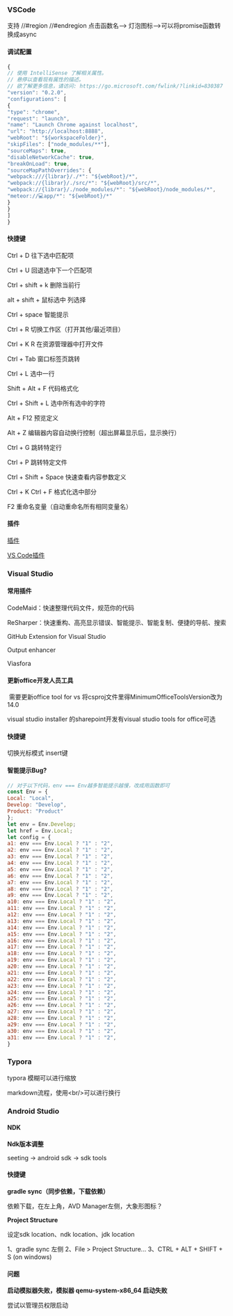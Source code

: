 ### VSCode

支持 //#region  //#endregion
点击函数名--> 灯泡图标-->可以将promise函数转换成async

#### 调试配置

```js
{
// 使用 IntelliSense 了解相关属性。 
// 悬停以查看现有属性的描述。
// 欲了解更多信息，请访问: https://go.microsoft.com/fwlink/?linkid=830387
"version": "0.2.0",
"configurations": [
{
"type": "chrome",
"request": "launch",
"name": "Launch Chrome against localhost",
"url": "http://localhost:8888",
"webRoot": "${workspaceFolder}",
"skipFiles": ["node_modules/**"],
"sourceMaps": true,
"disableNetworkCache": true,
"breakOnLoad": true,
"sourceMapPathOverrides": {
"webpack:///{librar}/./*": "${webRoot}/*",
"webpack://{librar}/./src/*": "${webRoot}/src/*",
"webpack://{librar}/./node_modules/*": "${webRoot}/node_modules/*",
"meteor://💻app/*": "${webRoot}/*"
}
}
]
}
```

#### 快捷键

Ctrl + D 往下选中匹配项

Ctrl + U 回退选中下一个匹配项

Ctrl + shift + k 删除当前行 

alt + shift + 鼠标选中 列选择

Ctrl + space 智能提示

Ctrl + R 切换工作区（打开其他/最近项目）

Ctrl + K R 在资源管理器中打开文件

Ctrl + Tab 窗口标签页跳转

Ctrl + L 选中一行

Shift + Alt + F 代码格式化

Ctrl + Shift + L 选中所有选中的字符

Alt + F12 预览定义

Alt + Z 编辑器内容自动换行控制（超出屏幕显示后，显示换行）

Ctrl + G 跳转特定行

Ctrl + P 跳转特定文件

Ctrl + Shift + Space 快速查看内容参数定义

Ctrl + K Ctrl + F 格式化选中部分

F2 重命名变量（自动重命名所有相同变量名）



#### 插件

[插件](https://medium.com/@wesharehoodies/immensely-upgrade-your-development-environment-with-these-visual-studio-code-extensions-9cd790478530)

[VS Code插件](https://segmentfault.com/a/1190000017339754)

### Visual Studio

#### 常用插件

CodeMaid：快速整理代码文件，规范你的代码

ReSharper：快速重构、高亮显示错误、智能提示、智能复制、便捷的导航、搜索

GitHub Extension for Visual Studio

Output enhancer

Viasfora



#### 更新office开发人员工具

​	需要更新office tool for vs 
​	将csproj文件里得MinimumOfficeToolsVersion改为14.0

visual studio installer 的sharepoint开发有visual studio tools for office可选

#### 快捷键

切换光标模式  insert键


#### 智能提示Bug?
```js
// 对于以下代码，env === Env越多智能提示越慢，改成用函数即可
const Env = {
Local: "Local",
Develop: "Develop",
Product: "Product"
};
let env = Env.Develop;
let href = Env.Local;
let config = {
a1: env === Env.Local ? "1" : "2",
a2: env === Env.Local ? "1" : "2",
a3: env === Env.Local ? "1" : "2",
a4: env === Env.Local ? "1" : "2",
a5: env === Env.Local ? "1" : "2",
a6: env === Env.Local ? "1" : "2",
a7: env === Env.Local ? "1" : "2",
a8: env === Env.Local ? "1" : "2",
a9: env === Env.Local ? "1" : "2",
a10: env === Env.Local ? "1" : "2",
a11: env === Env.Local ? "1" : "2",
a12: env === Env.Local ? "1" : "2",
a13: env === Env.Local ? "1" : "2",
a14: env === Env.Local ? "1" : "2",
a15: env === Env.Local ? "1" : "2",
a16: env === Env.Local ? "1" : "2",
a17: env === Env.Local ? "1" : "2",
a18: env === Env.Local ? "1" : "2",
a19: env === Env.Local ? "1" : "2",
a20: env === Env.Local ? "1" : "2",
a21: env === Env.Local ? "1" : "2",
a22: env === Env.Local ? "1" : "2",
a23: env === Env.Local ? "1" : "2",
a24: env === Env.Local ? "1" : "2",
a25: env === Env.Local ? "1" : "2",
a26: env === Env.Local ? "1" : "2",
a27: env === Env.Local ? "1" : "2",
a28: env === Env.Local ? "1" : "2",
a29: env === Env.Local ? "1" : "2",
a30: env === Env.Local ? "1" : "2",
a31: env === Env.Local ? "1" : "2",
}


```


### Typora

typora 模糊可以进行缩放

markdown流程，使用\<br/>可以进行换行



### Android Studio

#### NDK

**Ndk版本调整**

seeting -> android sdk -> sdk tools



#### 快捷键

**gradle sync（同步依赖，下载依赖）**

依赖下载，在左上角，AVD Manager左侧，大象形图标？



**Project Structure**

设定sdk location、ndk location、jdk location

1、gradle sync 左侧
2、File > Project Structure...
3、CTRL + ALT + SHIFT + S (on windows)



#### 问题

 **启动模拟器失败，模拟器 qemu-system-x86_64 启动失败**

尝试以管理员权限启动
